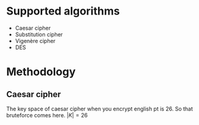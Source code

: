 # Supported algorithms
- Caesar cipher
- Substitution cipher
- Vigenère cipher
- DES

# Methodology

## Caesar cipher

The key space of caesar cipher when you encrypt english pt is 26. So that bruteforce comes here.
$|K| = 26$